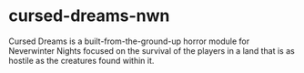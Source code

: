 # cursed-dreams-nwn
Cursed Dreams is a built-from-the-ground-up horror module for Neverwinter Nights focused on the survival of the players in a land that is as hostile as the creatures found within it.
